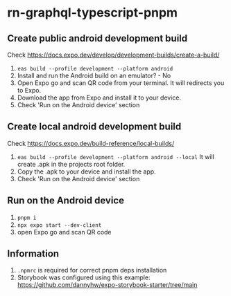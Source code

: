 # rn-graphql-typescript-pnpm

## Create public android development build
Check https://docs.expo.dev/develop/development-builds/create-a-build/
1. `eas build --profile development --platform android`
2. Install and run the Android build on an emulator? - No
3. Open Expo go and scan QR code from your terminal. It will redirects you to Expo.
4. Download the app from Expo and install it to your device.
5. Check 'Run on the Android device' section

## Create local android development build
Check https://docs.expo.dev/build-reference/local-builds/
1. `eas build --profile development --platform android --local`
It will create .apk in the projects root folder.
2. Copy the .apk to your device and install the app.
3. Check 'Run on the Android device' section

## Run on the Android device
1. `pnpm i`
2. `npx expo start --dev-client`
3. open Expo go and scan QR code

## Information
1. `.npmrc` is required for correct pnpm deps installation
2. Storybook was configured using this example: https://github.com/dannyhw/expo-storybook-starter/tree/main



